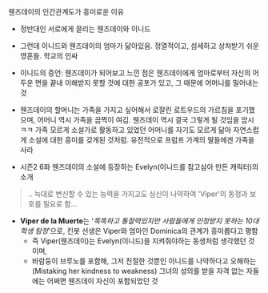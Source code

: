 웬즈데이의 인간관계도가 흥미로운 이유

- 정반대인 서로에게 끌리는 웬즈데이와 이니드

- 그런데 이니드와 웬즈데이의 엄마가 닮아있음. 정열적이고, 섬세하고 상처받기 쉬운 영혼들. 학교의 인싸

- 이니드의 증언: 웬즈데이가 되어보고 느낀 점은 웬즈데이에게 엄마로부터 자신의 어두운 면을 끝내 이해받지 못할 것에 대한 공포가 있고, 그 때문에 어머니를 밀어내는 것

- 웬즈데이의 할머니는 가족을 가지고 싶어해서 로잘린 로트우드의 가르침을 포기했으며, 어머니 역시 가족을 끔찍이 여김. 웬즈데이 역시 결국 그렇게 될 것임을 암시 ㅋㅋ 가족 모르게 소설가로 활동하고 있었던 어머니를 자기도 모르게 닮아 자연스럽게 소설에 대한 흥미를 갖게된 것처럼. 유전적으로 프럼프 가계의 딸들에겐 가족을 사라

- 시즌2 6화 웬즈데이의 소설에 등장하는 Evelyn(이니드를 참고삼아 만든 캐릭터)의 소개

> 	.. 늑대로 변신할 수 있는 능력을 가지고도 심신이 나약하여 'Viper'의 동정과 보호를 필요로 함...

- **Viper de la Muerte**는 '*똑똑하고 통찰력있지만 사람들에게 인정받지 못하는 10대 학생 탐정*'으로, 킨봇 선생은 Viper와 엄마인 Dominica의 관계가 흥미롭다고 평함
	- 즉 Viper(웬즈데이)는 Evelyn(이니드)을 지켜줘야하는 동생처럼 생각했던 것이며,
	- 바람둥이 브루노를 포함해, 그저 친절한 것뿐인 이니드를 나약하다고 오해하는 (Mistaking her kindness to weakness) 그녀의 성의를 받을 자격 없는 자들에는 어쩌면 웬즈데이 자신이 포함되었던 것

